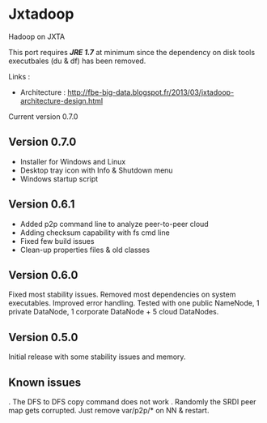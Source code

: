 Jxtadoop
========

Hadoop on JXTA

This port requires ***JRE 1.7*** at minimum since the dependency on disk tools executbales (du & df) has been removed.

Links :
   - Architecture : http://fbe-big-data.blogspot.fr/2013/03/jxtadoop-architecture-design.html

Current version 0.7.0

Version 0.7.0
------------
- Installer for Windows and Linux
- Desktop tray icon with Info & Shutdown menu
- Windows startup script

Version 0.6.1
------------
- Added p2p command line to analyze peer-to-peer cloud
- Adding checksum capability with fs cmd line
- Fixed few build issues
- Clean-up properties files & old classes

Version 0.6.0
------------
Fixed most stability issues. Removed most dependencies on system executables. Improved error handling.
Tested with one public NameNode, 1 private DataNode, 1 corporate DataNode + 5 cloud DataNodes.

Version 0.5.0
------------
Initial release with some stability issues and memory.



Known issues
-----------
. The DFS to DFS copy command does not work
. Randomly the SRDI peer map gets corrupted. Just remove var/p2p/* on NN & restart.
